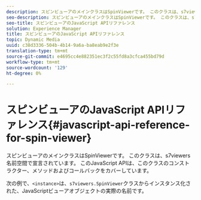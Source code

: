 ```yaml
---
description: スピンビューアのメインクラスはSpinViewerです。 このクラスは、s7viewers名前空間で宣言されています。 このJavaScript APIは、このクラスのコンストラクター、メソッドおよびコールバックをカバーしています。
seo-description: スピンビューアのメインクラスはSpinViewerです。 このクラスは、s7viewers名前空間で宣言されています。 このJavaScript APIは、このクラスのコンストラクター、メソッドおよびコールバックをカバーしています。
seo-title: スピンビューアのJavaScript APIリファレンス
solution: Experience Manager
title: スピンビューアのJavaScript APIリファレンス
topic: Dynamic Media
uuid: c38d3336-504b-4b14-9a6a-ba8eab9e2f3e
translation-type: tm+mt
source-git-commit: e4695cc4e882351ec3f2c55fd8a3cfca455bd79d
workflow-type: tm+mt
source-wordcount: '129'
ht-degree: 0%

---
```



# スピンビューアのJavaScript APIリファレンス{#javascript-api-reference-for-spin-viewer}

スピンビューアのメインクラスはSpinViewerです。 このクラスは、s7viewers名前空間で宣言されています。 このJavaScript APIは、このクラスのコンストラクター、メソッドおよびコールバックをカバーしています。

次の例で、`<instance>`は、`s7viewers.SpinViewer`クラスからインスタンス化された、JavaScriptビューアオブジェクトの実際の名前です。
